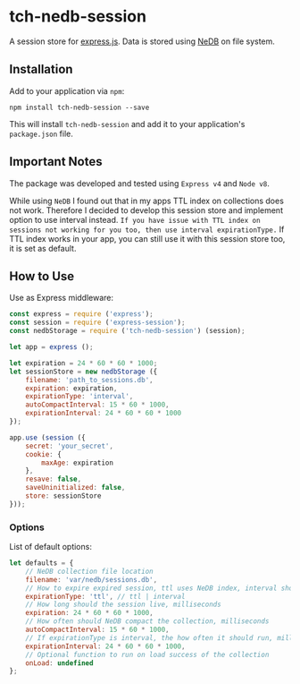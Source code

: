 # tch-nedb-session

A session store for [express.js](https://expressjs.com/). Data is stored using [NeDB](https://www.npmjs.com/package/nedb) on file system.

## Installation

Add to your application via `npm`:
```
npm install tch-nedb-session --save
```
This will install `tch-nedb-session` and add it to your application's `package.json` file.

## Important Notes

The package was developed and tested using `Express v4` and `Node v8`.

While using `NeDB` I found out that in my apps TTL index on collections does not work. Therefore I decided to develop this session store and implement option to use interval instead.
`If you have issue with TTL index on sessions not working for you too, then use interval expirationType.`
If TTL index works in your app, you can still use it with this session store too, it is set as default.

## How to Use

Use as Express middleware:
```js
const express = require ('express');
const session = require ('express-session');
const nedbStorage = require ('tch-nedb-session') (session);

let app = express ();

let expiration = 24 * 60 * 60 * 1000;
let sessionStore = new nedbStorage ({
	filename: 'path_to_sessions.db',
	expiration: expiration,
	expirationType: 'interval',
	autoCompactInterval: 15 * 60 * 1000,
	expirationInterval: 24 * 60 * 60 * 1000
});

app.use (session ({
	secret: 'your_secret',
	cookie: {
		maxAge: expiration
	},
	resave: false,
	saveUninitialized: false,
	store: sessionStore
}));
```

### Options

List of default options:
```js
let defaults = {
	// NeDB collection file location
	filename: 'var/nedb/sessions.db',
	// How to expire expired session, ttl uses NeDB index, interval should be used if ttl does not work
	expirationType: 'ttl', // ttl | interval
	// How long should the session live, milliseconds
	expiration: 24 * 60 * 60 * 1000,
	// How often should NeDB compact the collection, milliseconds
	autoCompactInterval: 15 * 60 * 1000,
	// If expirationType is interval, the how often it should run, milliseconds
	expirationInterval: 24 * 60 * 60 * 1000,
	// Optional function to run on load success of the collection
	onLoad: undefined
};
```
